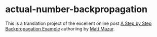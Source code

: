 # actual-number-backpropagation
This is a translation project of the excellent online post [A Step by Step Backpropagation Example](https://mattmazur.com/2015/03/17/a-step-by-step-backpropagation-example/) authoriing by [Matt Mazur](matthew.h.mazur@gmail.com).
